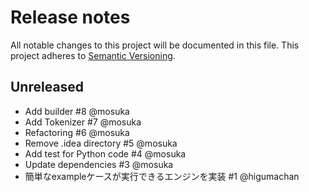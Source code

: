# Release notes

All notable changes to this project will be documented in this file.
This project adheres to [Semantic Versioning](http://semver.org/).

## Unreleased

- Add builder #8 @mosuka
- Add Tokenizer #7 @mosuka
- Refactoring #6 @mosuka
- Remove .idea directory #5 @mosuka
- Add test for Python code #4 @mosuka
- Update dependencies #3 @mosuka
- 簡単なexampleケースが実行できるエンジンを実装 #1 @higumachan
